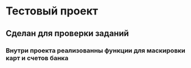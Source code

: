 # Тестовый проект

## Сделан для проверки заданий

### Внутри проекта реализованны функции для маскировки карт и счетов банка
